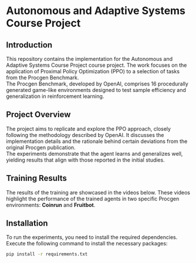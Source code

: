 # Autonomous and Adaptive Systems Course Project

## Introduction
This repository contains the implementation for the Autonomous and Adaptive Systems Course Project course project. The work focuses on the application of Proximal Policy Optimization (PPO) to a selection of tasks from the Procgen Benchmark.  
The Procgen Benchmark, developed by OpenAI, comprises 16 procedurally generated game-like environments designed to test sample efficiency and generalization in reinforcement learning.

## Project Overview
The project aims to replicate and explore the PPO approach, closely following the methodology described by OpenAI. It discusses the implementation details and the rationale behind certain deviations from the original Procgen publication.  
The experiments demonstrate that the agent learns and generalizes well, yielding results that align with those reported in the initial studies.

## Training Results
The results of the training are showcased in the videos below. These videos highlight the performance of the trained agents in two specific Procgen environments: **Coinrun** and **Fruitbot**.

## Installation
To run the experiments, you need to install the required dependencies. Execute the following command to install the necessary packages:
```bash
pip install -r requirements.txt
